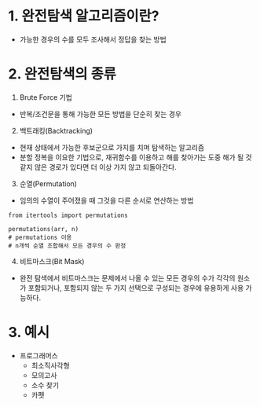 # 1. 완전탐색 알고리즘이란?
- 가능한 경우의 수를 모두 조사해서 정답을 찾는 방법
# 2. 완전탐색의 종류
1. Brute Force 기법
- 반복/조건문을 통해 가능한 모든 방법을 단순히 찾는 경우
2. 백트래킹(Backtracking)
- 현재 상태에서 가능한 후보군으로 가지를 치며 탐색하는 알고리즘
- 분할 정복을 이요한 기법으로, 재귀함수를 이용하고 해를 찾아가는 도중 해가 될 것 같지 않은 경로가 있다면 더 이상 가지 않고 되돌아간다.
3. 순열(Permutation)
- 임의의 수열이 주어졌을 때 그것을 다른 순서로 연산하는 방법
```
from itertools import permutations

permutations(arr, n) 
# permutations 이용
# n개씩 순열 조합해서 모든 경우의 수 판정
```
4. 비트마스크(Bit Mask)
- 완전 탐색에서 비트마스크는 문제에서 나올 수 있는 모든 경우의 수가 각각의 원소가 포함되거나, 포함되지 않는 두 가지 선택으로 구성되는 경우에 유용하게 사용 가능하다.
# 3. 예시
* 프로그래머스
    * 최소직사각형
    * 모의고사
    * 소수 찾기
    * 카펫